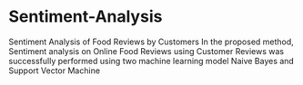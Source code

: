 # Sentiment-Analysis
Sentiment Analysis of Food Reviews by Customers
In the proposed method, Sentiment analysis on Online Food Reviews using Customer
Reviews was successfully performed using two machine learning model Naive Bayes and
Support Vector Machine
